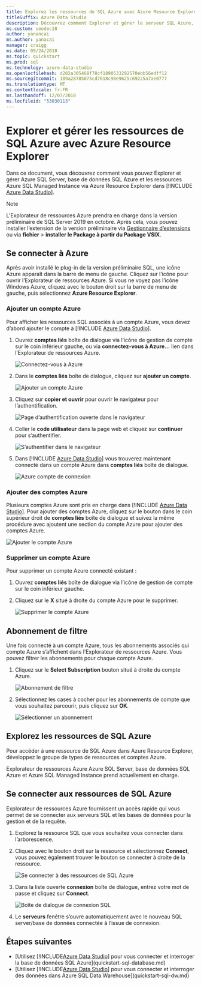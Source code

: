 ```yaml
---
title: Explorez les ressources de SQL Azure avec Azure Resource Explorer
titleSuffix: Azure Data Studio
description: Découvrez comment Explorer et gérer le serveur SQL Azure, Azure SQL Database et Azure SQL Managed Instance via Azure Resource Explorer.
ms.custom: seodec18
author: yanancai
ms.author: yanacai
manager: craigg
ms.date: 09/24/2018
ms.topic: quickstart
ms.prod: sql
ms.technology: azure-data-studio
ms.openlocfilehash: d202a305468f78cf1890533292570ebb56edff12
ms.sourcegitcommit: 189a28785075cd7018c98e9625c69225a7ae0777
ms.translationtype: MT
ms.contentlocale: fr-FR
ms.lasthandoff: 12/07/2018
ms.locfileid: "53030113"
---
```

# <a name="explore-and-manage-azure-sql-resources-with-azure-resource-explorer"></a>Explorer et gérer les ressources de SQL Azure avec Azure Resource Explorer

Dans ce document, vous découvrez comment vous pouvez Explorer et gérer Azure SQL Server, base de données SQL Azure et les ressources Azure SQL Managed Instance via Azure Resource Explorer dans [!INCLUDE [Azure Data Studio](../includes/name-sos-short.md)].

>[!NOTE]
>L’Explorateur de ressources Azure prendra en charge dans la version préliminaire de SQL Server 2019 en octobre. Après cela, vous pouvez installer l’extension de la version préliminaire via [Gestionnaire d’extensions](extensions.md) ou via **fichier** > **installer le Package à partir du Package VSIX**.


## <a name="connect-to-azure"></a>Se connecter à Azure

Après avoir installé le plug-in de la version préliminaire SQL, une icône Azure apparaît dans la barre de menu de gauche. Cliquez sur l’icône pour ouvrir l’Explorateur de ressources Azure. Si vous ne voyez pas l’icône Windows Azure, cliquez avec le bouton droit sur la barre de menu de gauche, puis sélectionnez **Azure Resource Explorer**.

### <a name="add-an-azure-account"></a>Ajouter un compte Azure

Pour afficher les ressources SQL associés à un compte Azure, vous devez d’abord ajouter le compte à [!INCLUDE [Azure Data Studio](../includes/name-sos-short.md)].

1. Ouvrez **comptes liés** boîte de dialogue via l’icône de gestion de compte sur le coin inférieur gauche, ou via **connectez-vous à Azure...**  lien dans l’Explorateur de ressources Azure.

    ![Connectez-vous à Azure](media/azure-resource-explorer/sign-in-to-azure.png)

2. Dans le **comptes liés** boîte de dialogue, cliquez sur **ajouter un compte**.

    ![Ajouter un compte Azure](media/azure-resource-explorer/add-an-azure-account.png)

3. Cliquez sur **copier et ouvrir** pour ouvrir le navigateur pour l’authentification.

    ![Page d’authentification ouverte dans le navigateur](media/azure-resource-explorer/open-authentication-in-browser.png)

4. Coller le **code utilisateur** dans la page web et cliquez sur **continuer** pour s’authentifier.

    ![S’authentifier dans le navigateur](media/azure-resource-explorer/authenticate-in-browser.png)

5. Dans [!INCLUDE [Azure Data Studio](../includes/name-sos-short.md)] vous trouverez maintenant connecté dans un compte Azure dans **comptes liés** boîte de dialogue.

    ![Azure compte de connexion](media/azure-resource-explorer/signed-in-azure-account.png)

### <a name="add-more-azure-accounts"></a>Ajouter des comptes Azure

Plusieurs comptes Azure sont pris en charge dans [!INCLUDE [Azure Data Studio](../includes/name-sos-short.md)]. Pour ajouter des comptes Azure, cliquez sur le bouton dans le coin supérieur droit de **comptes liés** boîte de dialogue et suivez la même procédure avec ajoutent une section du compte Azure pour ajouter des comptes Azure.

![Ajouter le compte Azure](media/azure-resource-explorer/add-more-azure-account.png)

### <a name="remove-an-azure-account"></a>Supprimer un compte Azure

Pour supprimer un compte Azure connecté existant :

1. Ouvrez **comptes liés** boîte de dialogue via l’icône de gestion de compte sur le coin inférieur gauche.
2. Cliquez sur le **X** situé à droite du compte Azure pour le supprimer.

    ![Supprimer le compte Azure](media/azure-resource-explorer/remove-azure-account.png)

## <a name="filter-subscription"></a>Abonnement de filtre

Une fois connecté à un compte Azure, tous les abonnements associés qui compte Azure s’affichent dans l’Explorateur de ressources Azure. Vous pouvez filtrer les abonnements pour chaque compte Azure.

1. Cliquez sur le **Select Subscription** bouton situé à droite du compte Azure.

   ![Abonnement de filtre](media/azure-resource-explorer/filter-subscription.png)

2. Sélectionnez les cases à cocher pour les abonnements de compte que vous souhaitez parcourir, puis cliquez sur **OK**.

   ![Sélectionner un abonnement](media/azure-resource-explorer/select-subscription.png)

## <a name="explore-azure-sql-resources"></a>Explorez les ressources de SQL Azure

Pour accéder à une ressource de SQL Azure dans Azure Resource Explorer, développez le groupe de types de ressources et comptes Azure.

Explorateur de ressources Azure Azure SQL Server, base de données SQL Azure et Azure SQL Managed Instance prend actuellement en charge.

## <a name="connect-to-azure-sql-resources"></a>Se connecter aux ressources de SQL Azure

Explorateur de ressources Azure fournissent un accès rapide qui vous permet de se connecter aux serveurs SQL et les bases de données pour la gestion et de la requête. 

1. Explorez la ressource SQL que vous souhaitez vous connecter dans l’arborescence.
2. Cliquez avec le bouton droit sur la ressource et sélectionnez **Connect**, vous pouvez également trouver le bouton se connecter à droite de la ressource.

   ![Se connecter à des ressources de SQL Azure](media/azure-resource-explorer/connect-to-azure-sql-resource.png)

3. Dans la liste ouverte **connexion** boîte de dialogue, entrez votre mot de passe et cliquez sur **Connect**.

   ![Boîte de dialogue de connexion SQL](media/azure-resource-explorer/sql-connection-dialog.png)
4. Le **serveurs** fenêtre s’ouvre automatiquement avec le nouveau SQL server/base de données connectée à l’issue de connexion.

## <a name="next-steps"></a>Étapes suivantes

- [Utilisez [!INCLUDE[Azure Data Studio](../includes/name-sos-short.md)] pour vous connecter et interroger la base de données SQL Azure](quickstart-sql-database.md)
- [Utilisez [!INCLUDE[Azure Data Studio](../includes/name-sos-short.md)] pour vous connecter et interroger des données dans Azure SQL Data Warehouse](quickstart-sql-dw.md)